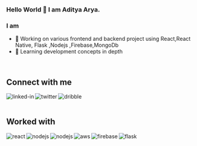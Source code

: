 ### Hello World 👋 I am Aditya Arya.

### I am
- 🔭 Working on various frontend and backend project using React,React Native, Flask ,Nodejs ,Firebase,MongoDb
- 🌱 Learning development concepts in depth
<br>

## Connect with me

[<img align="left" alt="linked-in" src="https://img.shields.io/badge/linkedin-%230077B5.svg?&style=for-the-badge&logo=linkedin&logoColor=white" />](https://www.linkedin.com/in/aditya-arya351/)
[<img align="left" alt="twitter" src="https://img.shields.io/badge/twitter-%231DA1F2.svg?&style=for-the-badge&logo=twitter&logoColor=white" />](https://twitter.com/Adityarya351)
[<img align="left" alt="dribble" src="https://img.shields.io/badge/Dribbble-EA4C89?style=for-the-badge&logo=dribbble&logoColor=white" />](https://dribbble.com/aditya9111)

<br>
<br>

## Worked with
<img align="left" alt="react" src="https://img.shields.io/badge/react%20-%2320232a.svg?&style=for-the-badge&logo=react&logoColor=%2361DAFB" />
<img align="left" alt="nodejs" src="https://img.shields.io/badge/node.js%20-%2343853D.svg?&style=for-the-badge&logo=node.js&logoColor=white" />
<img align="left" alt="nodejs" src="https://img.shields.io/badge/React_Native-20232A?style=for-the-badge&logo=react&logoColor=61DAFB" />
<img align="left" alt="aws" src="https://img.shields.io/badge/Amazon%20AWS-%23232F3E?logo=amazon-aws&logoColor=white&style=for-the-badge" />
<img align="left" alt="firebase" src="https://img.shields.io/badge/firebase-ffca28?style=for-the-badge&logo=firebase&logoColor=black" />
<img align="left" alt="flask" src="https://img.shields.io/badge/Flask-000000?style=for-the-badge&logo=flask&logoColor=white" />


<br>
<br>



<!-- ![My github stats](https://github-readme-stats.vercel.app/api?username=Aditya9111&theme=nord) -->


